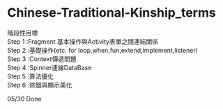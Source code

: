 # Chinese-Traditional-Kinship_terms
階段性目標  
Step 1 :Fragment 基本操作與Activity表單之間連結關係  
Step 2 :基礎操作(etc. for loop,when,fun,extend,implement,listener)  
Step 3 :Context傳遞問題  
Step 4 :Spinner連線DataBase  
Step 5 :算法優化  
Step 6 :除錯與顯示美化  
  
05/30 Done
